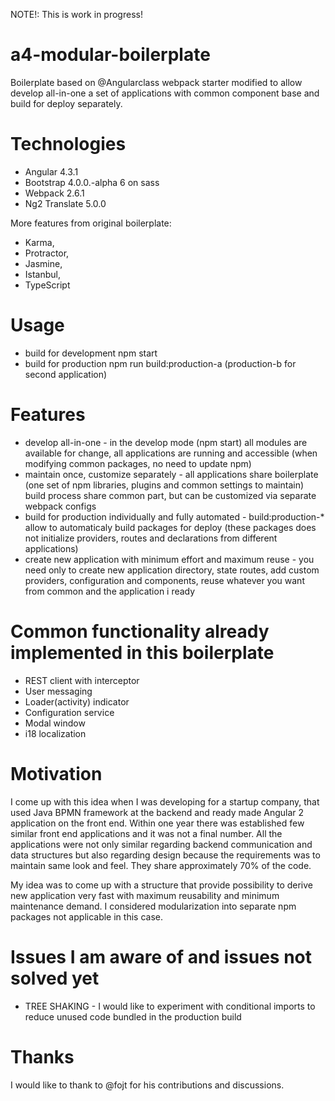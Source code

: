 NOTE!: This is work in progress!

# a4-modular-boilerplate
Boilerplate based on @Angularclass webpack starter modified to allow develop all-in-one a set of applications with common 
component base and build for deploy separately.

# Technologies
* Angular 4.3.1
* Bootstrap 4.0.0.-alpha 6 on sass
* Webpack 2.6.1
* Ng2 Translate 5.0.0

More features from original boilerplate:
* Karma, 
* Protractor, 
* Jasmine, 
* Istanbul, 
* TypeScript

# Usage
* build for development npm start
* build for production npm run build:production-a (production-b for second application) 

# Features
* develop all-in-one - in the develop mode (npm start) all modules are available for change, all applications are running 
and accessible (when modifying common packages, no need to update npm) 
* maintain once, customize separately - all applications share boilerplate (one set of npm 
 libraries, plugins and common settings to maintain) build process share common part, but can be customized via separate 
 webpack configs
* build for production individually and fully automated - build:production-* allow to automaticaly build packages for deploy (these 
packages does not initialize providers, routes and declarations from different applications)
* create new application with minimum effort and maximum reuse - you need only to create new application directory, state routes, add custom providers, 
configuration and components, reuse whatever you want from common and the application i ready

# Common functionality already implemented in this boilerplate
* REST client with interceptor
* User messaging
* Loader(activity) indicator
* Configuration service
* Modal window
* i18 localization

# Motivation
I come up with this idea when I was developing for a startup company, that used Java BPMN framework 
at the backend and ready made Angular 2 application on the front end. Within one year there was 
established few similar front end applications and it was not a final number. All the applications were not only similar 
regarding backend communication and data structures but also regarding design because the requirements was to maintain 
same look and feel. They share approximately 70% of the code.

My idea was to come up with a structure that provide possibility to derive new application very fast with maximum 
reusability and minimum maintenance demand. I
considered modularization into separate npm packages not applicable in this case. 
 

# Issues I am aware of and issues not solved yet
* TREE SHAKING - I would like to experiment with conditional imports to reduce unused code bundled in the production build

# Thanks 
I would like to thank to @fojt for his contributions and discussions.
